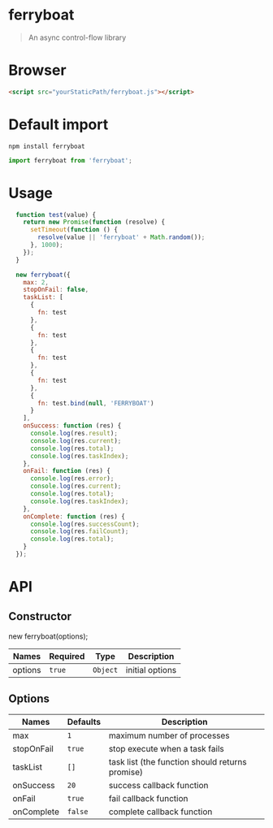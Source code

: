 # ferryboat
> An async control-flow library

# Browser
 ```html
 <script src="yourStaticPath/ferryboat.js"></script>
```

# Default import
```
npm install ferryboat
```

```js
import ferryboat from 'ferryboat';
```

# Usage
```js
  function test(value) {
    return new Promise(function (resolve) {
      setTimeout(function () {
        resolve(value || 'ferryboat' + Math.random());
      }, 1000);
    });
  }

  new ferryboat({
    max: 2,
    stopOnFail: false,
    taskList: [
      {
        fn: test
      },
      {
        fn: test
      },
      {
        fn: test
      },
      {
        fn: test
      },
      {
        fn: test.bind(null, 'FERRYBOAT')
      }
    ],
    onSuccess: function (res) {
      console.log(res.result);
      console.log(res.current);
      console.log(res.total);
      console.log(res.taskIndex);
    },
    onFail: function (res) {
      console.log(res.error);
      console.log(res.current);
      console.log(res.total);
      console.log(res.taskIndex);
    },
    onComplete: function (res) {
      console.log(res.successCount);
      console.log(res.failCount);
      console.log(res.total);
    }
  });
```

# API
## Constructor
new ferryboat(options);

| Names | Required | Type | Description
| --- | --- | --- | ---
| options | `true` | `Object` | initial options

## Options
| Names | Defaults | Description
| --- | --- | ---
| max | `1` | maximum number of processes
| stopOnFail | `true` | stop execute when a task fails
| taskList | `[]` | task list (the function should returns promise)
| onSuccess | `20` | success callback function
| onFail | `true` | fail callback function
| onComplete | `false` | complete callback function

